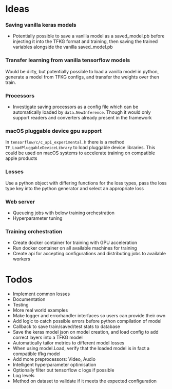 # Ideas

### Saving vanilla keras models
- Potentially possible to save a vanilla model as a saved_model.pb before injecting it into the TFKG format and training, then saving the trained variables alongside the vanilla saved_model.pb

### Transfer learning from vanilla tensorflow models
Would be dirty, but potentially possible to load a vanilla model in python, generate a model from TFKG configs, and transfer the weights over then train.

### Processors
- Investigate saving processors as a config file which can be automatically loaded by `data.NewInference`. Though it would only support readers and converters already present in the framework

### macOS pluggable device gpu support
In `tensorflow/c/c_api_experimental.h` there is a method `TF_LoadPluggableDeviceLibrary` to load pluggable device libraries. This could be used on macOS systems to accelerate training on compatible apple products

### Losses
Use a python object with differing functions for the loss types, pass the loss type key into the python generator and select an appropriate loss

### Web server
- Queueing jobs with below training orchestration
- Hyperparameter tuning
 
### Training orchestration
- Create docker container for training with GPU acceleration
- Run docker container on all available machines for training
- Create api for accepting configurations and distributing jobs to available workers

# Todos

- Implement common losses
- Documentation
- Testing
- More real world examples
- Make logger and errorhandler interfaces so users can provide their own
- Add logic to catch possible errors before python compilation of model
- Callback to save train/saved/test stats to database
- Save the keras model json on model creation, and load config to add correct layers into a TFKG model
- Automatically tailor metrics to different model losses
- When using model.Load, verify that the loaded model is in fact a compatible tfkg model
- Add more preprocessors: Video, Audio
- Intelligent hyperparameter optimisation
- Optionally filter out tensorflow c logs if possible
- Log levels
- Method on dataset to validate if it meets the expected configuration 